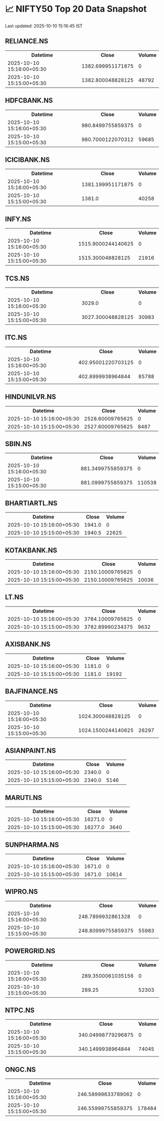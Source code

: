 # 📈 NIFTY50 Top 20 Data Snapshot

Last updated: 2025-10-10 15:16:45 IST

## RELIANCE.NS

<table>
  <tr><th>Datetime</th><th>Close</th><th>Volume</th></tr>
  <tr><td>2025-10-10 15:16:00+05:30</td><td>1382.699951171875</td><td>0</td></tr>
  <tr><td>2025-10-10 15:15:00+05:30</td><td>1382.800048828125</td><td>48792</td></tr>
</table>

## HDFCBANK.NS

<table>
  <tr><th>Datetime</th><th>Close</th><th>Volume</th></tr>
  <tr><td>2025-10-10 15:16:00+05:30</td><td>980.8499755859375</td><td>0</td></tr>
  <tr><td>2025-10-10 15:15:00+05:30</td><td>980.7000122070312</td><td>59685</td></tr>
</table>

## ICICIBANK.NS

<table>
  <tr><th>Datetime</th><th>Close</th><th>Volume</th></tr>
  <tr><td>2025-10-10 15:16:00+05:30</td><td>1381.199951171875</td><td>0</td></tr>
  <tr><td>2025-10-10 15:15:00+05:30</td><td>1381.0</td><td>40258</td></tr>
</table>

## INFY.NS

<table>
  <tr><th>Datetime</th><th>Close</th><th>Volume</th></tr>
  <tr><td>2025-10-10 15:16:00+05:30</td><td>1515.9000244140625</td><td>0</td></tr>
  <tr><td>2025-10-10 15:15:00+05:30</td><td>1515.300048828125</td><td>21916</td></tr>
</table>

## TCS.NS

<table>
  <tr><th>Datetime</th><th>Close</th><th>Volume</th></tr>
  <tr><td>2025-10-10 15:16:00+05:30</td><td>3029.0</td><td>0</td></tr>
  <tr><td>2025-10-10 15:15:00+05:30</td><td>3027.300048828125</td><td>30983</td></tr>
</table>

## ITC.NS

<table>
  <tr><th>Datetime</th><th>Close</th><th>Volume</th></tr>
  <tr><td>2025-10-10 15:16:00+05:30</td><td>402.95001220703125</td><td>0</td></tr>
  <tr><td>2025-10-10 15:15:00+05:30</td><td>402.8999938964844</td><td>85788</td></tr>
</table>

## HINDUNILVR.NS

<table>
  <tr><th>Datetime</th><th>Close</th><th>Volume</th></tr>
  <tr><td>2025-10-10 15:16:00+05:30</td><td>2528.60009765625</td><td>0</td></tr>
  <tr><td>2025-10-10 15:15:00+05:30</td><td>2527.60009765625</td><td>8487</td></tr>
</table>

## SBIN.NS

<table>
  <tr><th>Datetime</th><th>Close</th><th>Volume</th></tr>
  <tr><td>2025-10-10 15:16:00+05:30</td><td>881.3499755859375</td><td>0</td></tr>
  <tr><td>2025-10-10 15:15:00+05:30</td><td>881.0999755859375</td><td>110538</td></tr>
</table>

## BHARTIARTL.NS

<table>
  <tr><th>Datetime</th><th>Close</th><th>Volume</th></tr>
  <tr><td>2025-10-10 15:16:00+05:30</td><td>1941.0</td><td>0</td></tr>
  <tr><td>2025-10-10 15:15:00+05:30</td><td>1940.5</td><td>22625</td></tr>
</table>

## KOTAKBANK.NS

<table>
  <tr><th>Datetime</th><th>Close</th><th>Volume</th></tr>
  <tr><td>2025-10-10 15:16:00+05:30</td><td>2150.10009765625</td><td>0</td></tr>
  <tr><td>2025-10-10 15:15:00+05:30</td><td>2150.10009765625</td><td>10036</td></tr>
</table>

## LT.NS

<table>
  <tr><th>Datetime</th><th>Close</th><th>Volume</th></tr>
  <tr><td>2025-10-10 15:16:00+05:30</td><td>3784.10009765625</td><td>0</td></tr>
  <tr><td>2025-10-10 15:15:00+05:30</td><td>3782.89990234375</td><td>9632</td></tr>
</table>

## AXISBANK.NS

<table>
  <tr><th>Datetime</th><th>Close</th><th>Volume</th></tr>
  <tr><td>2025-10-10 15:16:00+05:30</td><td>1181.0</td><td>0</td></tr>
  <tr><td>2025-10-10 15:15:00+05:30</td><td>1181.0</td><td>19192</td></tr>
</table>

## BAJFINANCE.NS

<table>
  <tr><th>Datetime</th><th>Close</th><th>Volume</th></tr>
  <tr><td>2025-10-10 15:16:00+05:30</td><td>1024.300048828125</td><td>0</td></tr>
  <tr><td>2025-10-10 15:15:00+05:30</td><td>1024.1500244140625</td><td>26297</td></tr>
</table>

## ASIANPAINT.NS

<table>
  <tr><th>Datetime</th><th>Close</th><th>Volume</th></tr>
  <tr><td>2025-10-10 15:16:00+05:30</td><td>2340.0</td><td>0</td></tr>
  <tr><td>2025-10-10 15:15:00+05:30</td><td>2340.0</td><td>5146</td></tr>
</table>

## MARUTI.NS

<table>
  <tr><th>Datetime</th><th>Close</th><th>Volume</th></tr>
  <tr><td>2025-10-10 15:16:00+05:30</td><td>16271.0</td><td>0</td></tr>
  <tr><td>2025-10-10 15:15:00+05:30</td><td>16277.0</td><td>3640</td></tr>
</table>

## SUNPHARMA.NS

<table>
  <tr><th>Datetime</th><th>Close</th><th>Volume</th></tr>
  <tr><td>2025-10-10 15:16:00+05:30</td><td>1671.0</td><td>0</td></tr>
  <tr><td>2025-10-10 15:15:00+05:30</td><td>1671.0</td><td>10614</td></tr>
</table>

## WIPRO.NS

<table>
  <tr><th>Datetime</th><th>Close</th><th>Volume</th></tr>
  <tr><td>2025-10-10 15:16:00+05:30</td><td>248.7899932861328</td><td>0</td></tr>
  <tr><td>2025-10-10 15:15:00+05:30</td><td>248.80999755859375</td><td>55983</td></tr>
</table>

## POWERGRID.NS

<table>
  <tr><th>Datetime</th><th>Close</th><th>Volume</th></tr>
  <tr><td>2025-10-10 15:16:00+05:30</td><td>289.3500061035156</td><td>0</td></tr>
  <tr><td>2025-10-10 15:15:00+05:30</td><td>289.25</td><td>52303</td></tr>
</table>

## NTPC.NS

<table>
  <tr><th>Datetime</th><th>Close</th><th>Volume</th></tr>
  <tr><td>2025-10-10 15:16:00+05:30</td><td>340.04998779296875</td><td>0</td></tr>
  <tr><td>2025-10-10 15:15:00+05:30</td><td>340.1499938964844</td><td>74045</td></tr>
</table>

## ONGC.NS

<table>
  <tr><th>Datetime</th><th>Close</th><th>Volume</th></tr>
  <tr><td>2025-10-10 15:16:00+05:30</td><td>246.58999633789062</td><td>0</td></tr>
  <tr><td>2025-10-10 15:15:00+05:30</td><td>246.55999755859375</td><td>178484</td></tr>
</table>


